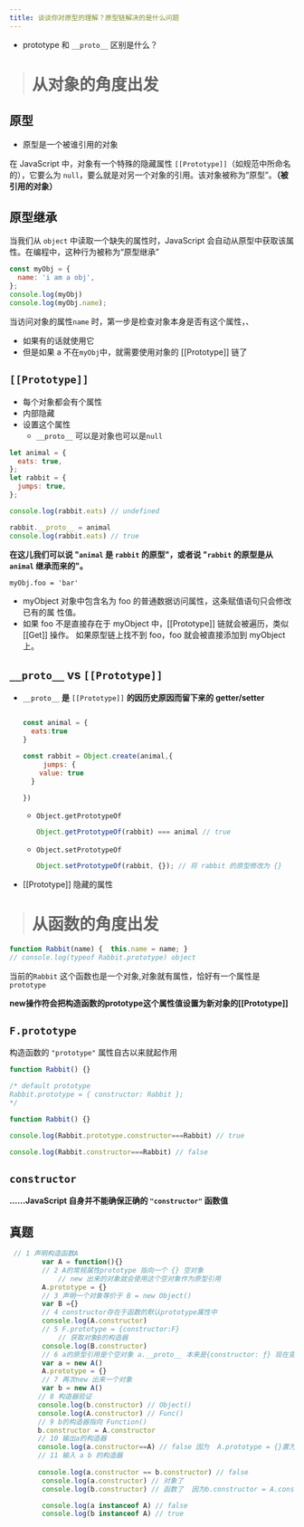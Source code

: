 ```yaml
---
title: 谈谈你对原型的理解？原型链解决的是什么问题
---
```


- prototype 和 `__proto__` 区别是什么？
> # 从对象的角度出发

## 原型

- 原型是一个被谁引用的对象

在 JavaScript 中，对象有一个特殊的隐藏属性 `[[Prototype]]`（如规范中所命名的），它要么为 `null`，要么就是对另一个对象的引用。该对象被称为“原型”。**（被引用的对象）**

## 原型继承

当我们从 `object` 中读取一个缺失的属性时，JavaScript 会自动从原型中获取该属性。在编程中，这种行为被称为“原型继承”

```js
const myObj = {
  name: 'i am a obj',
};
console.log(myObj)
console.log(myObj.name);
```

当访问对象的属性`name` 时，第一步是检查对象本身是否有这个属性，、

- 如果有的话就使用它
- 但是如果 a 不在`myObj`中，就需要使用对象的 [[Prototype]] 链了

## `[[Prototype]]`

- 每个对象都会有个属性
- 内部隐藏
- 设置这个属性
  - `__proto__`  可以是对象也可以是`null` 

```js
let animal = {
  eats: true,
};
let rabbit = {
  jumps: true,
};

console.log(rabbit.eats) // undefined

rabbit.__proto__ = animal
console.log(rabbit.eats) // true
```

**在这儿我们可以说 "`animal` 是 `rabbit` 的原型"，或者说 "`rabbit` 的原型是从 `animal` 继承而来的"。**

```
myObj.foo = 'bar'
```

- myObject 对象中包含名为 foo 的普通数据访问属性，这条赋值语句只会修改已有的属
  性值。
- 如果 foo 不是直接存在于 myObject 中，[[Prototype]] 链就会被遍历，类似 [[Get]] 操作。
  如果原型链上找不到 foo，foo 就会被直接添加到 myObject 上。

## `__proto__` vs `[[Prototype]]`

- `__proto__` **是** `[[Prototype]]` **的因历史原因而留下来的 getter/setter**

  ```js
  
  const animal = {
    eats:true
  }
  
  const rabbit = Object.create(animal,{
       jumps: {
      value: true
    }
      
  })
  ```

  

  - `Object.getPrototypeOf`

    ```js
    Object.getPrototypeOf(rabbit) === animal // true
    ```

    

  - `Object.setPrototypeOf`

    ```js
    Object.setPrototypeOf(rabbit, {}); // 将 rabbit 的原型修改为 {}
    ```

    

- [[Prototype]] 隐藏的属性

># 从函数的角度出发

```js
function Rabbit(name) {  this.name = name; }
// console.log(typeof Rabbit.prototype) object
```

当前的`Rabbit` 这个函数也是一个对象,对象就有属性，恰好有一个属性是 `prototype`

**new操作符会把构造函数的prototype这个属性值设置为新对象的[[Prototype]]**

## `F.prototype`

构造函数的 `"prototype"` 属性自古以来就起作用

```js
function Rabbit() {}

/* default prototype
Rabbit.prototype = { constructor: Rabbit };
*/
```

```js
function Rabbit() {}

console.log(Rabbit.prototype.constructor===Rabbit) // true

console.log(Rabbit.constructor===Rabbit) // false

```

## `constructor`

**……JavaScript 自身并不能确保正确的 `"constructor"` 函数值**

## 真题

```js
 // 1 声明构造函数A
        var A = function(){} 
        // 2 A的常规属性prototype 指向一个 {} 空对象
            // new 出来的对象就会使用这个空对象作为原型引用
        A.prototype = {}
        // 3 声明一个对象等价于 B = new Object()
        var B ={}
        // 4 constructor存在于函数的默认prototype属性中
        console.log(A.constructor)
        // 5 F.prototype = {constructor:F} 
            // 获取对象B的构造器
        console.log(B.constructor)
        // 6 a的原型引用是个空对象 a.__proto__ 本来是{constructor: ƒ} 现在变成{}
        var a = new A()
        A.prototype = {}
        // 7 再次new 出来一个对象
        var b = new A()
       // 8 构造器验证
       console.log(b.constructor) // Object()
       console.log(A.constructor) // Func()
       // 9 b的构造器指向 Function()
       b.constructor = A.constructor
       // 10 输出a的构造器
       console.log(a.constructor==A) // false 因为  A.prototype = {}置为空对象了  本来是A构造出来的
       // 11 输入 a b 的构造器
    
       console.log(a.constructor == b.constructor) // false
        console.log(a.constructor) // 对象了
        console.log(b.constructor) // 函数了  因为b.constructor = A.constructor

        console.log(a instanceof A) // false
        console.log(b instanceof A) // true
```








